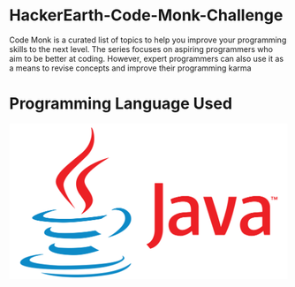 # HackerEarth-Code-Monk-Challenge
Code Monk is a curated list of topics to help you improve your programming skills to the next level. The series focuses on aspiring programmers who aim to be better at coding. However, expert programmers can also use it as a means to revise concepts and improve their programming karma

# Programming Language Used
![alt](java.png)
